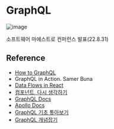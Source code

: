 # GraphQL


![image](https://user-images.githubusercontent.com/63354527/187355694-b07ba50c-8b84-452d-b2f0-68d3fe052189.png)

소프트웨어 마에스트로 컨퍼런스 발표(22.8.31)


## Reference

- [How to GraphQL](https://www.howtographql.com/)
- GraphQL in Action. Samer Buna
- [Data Flows in React](https://velog.io/@hyunjine/Data-Flows-in-React)
- [컴포넌트, 다시 생각하기](https://www.youtube.com/watch?v=HYgKBvLr49c)
- [GraphQL Docs](https://graphql-kr.github.io)
- [Apollo Docs](https://www.apollographql.com/docs/)
- [GraphQL 기초 톺아보기](https://velog.io/@devstone/GraphQL-%EA%B8%B0%EC%B4%88-%ED%86%BA%EC%95%84%EB%B3%B4%EA%B8%B0)
- [GraphQL 개념잡기](https://tech.kakao.com/2019/08/01/graphql-basic/)
